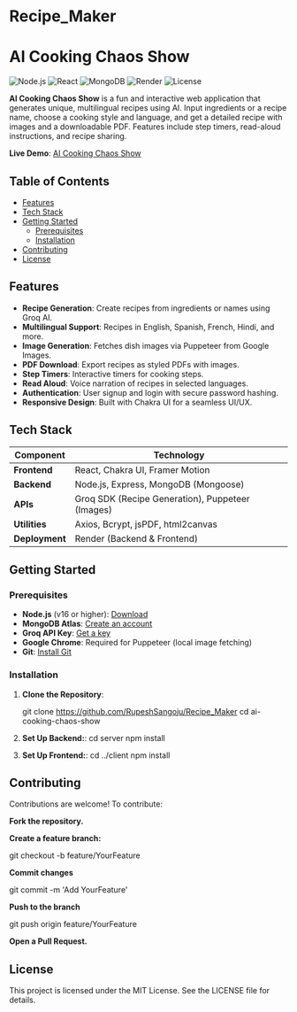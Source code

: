# Recipe_Maker
# AI Cooking Chaos Show

![Node.js](https://img.shields.io/badge/Node.js-v16+-green)
![React](https://img.shields.io/badge/React-v18-blue)
![MongoDB](https://img.shields.io/badge/MongoDB-Atlas-yellow)
![Render](https://img.shields.io/badge/Deployed-Render-blue)
![License](https://img.shields.io/badge/License-MIT-green)

**AI Cooking Chaos Show** is a fun and interactive web application that generates unique, multilingual recipes using AI. Input ingredients or a recipe name, choose a cooking style and language, and get a detailed recipe with images and a downloadable PDF. Features include step timers, read-aloud instructions, and recipe sharing.

**Live Demo**: [AI Cooking Chaos Show](https://recipe-maker-1-uzmr.onrender.com)

## Table of Contents

- [Features](#features)
- [Tech Stack](#tech-stack)
- [Getting Started](#getting-started)
  - [Prerequisites](#prerequisites)
  - [Installation](#installation)
- [Contributing](#contributing)
- [License](#license)

## Features

- **Recipe Generation**: Create recipes from ingredients or names using Groq AI.
- **Multilingual Support**: Recipes in English, Spanish, French, Hindi, and more.
- **Image Generation**: Fetches dish images via Puppeteer from Google Images.
- **PDF Download**: Export recipes as styled PDFs with images.
- **Step Timers**: Interactive timers for cooking steps.
- **Read Aloud**: Voice narration of recipes in selected languages.
- **Authentication**: User signup and login with secure password hashing.
- **Responsive Design**: Built with Chakra UI for a seamless UI/UX.

## Tech Stack

| **Component**      | **Technology**                     |
|--------------------|------------------------------------|
| **Frontend**       | React, Chakra UI, Framer Motion    |
| **Backend**        | Node.js, Express, MongoDB (Mongoose) |
| **APIs**           | Groq SDK (Recipe Generation), Puppeteer (Images) |
| **Utilities**      | Axios, Bcrypt, jsPDF, html2canvas |
| **Deployment**     | Render (Backend & Frontend)        |

## Getting Started

### Prerequisites

- **Node.js** (v16 or higher): [Download](https://nodejs.org/)
- **MongoDB Atlas**: [Create an account](https://www.mongodb.com/cloud/atlas)
- **Groq API Key**: [Get a key](https://console.groq.com/)
- **Google Chrome**: Required for Puppeteer (local image fetching)
- **Git**: [Install Git](https://git-scm.com/)

### Installation

1. **Clone the Repository**:
   
   git clone https://github.com/RupeshSangoju/Recipe_Maker
   cd ai-cooking-chaos-show

2. **Set Up Backend:**:
   cd server
   npm install

3. **Set Up Frontend:**:
    cd ../client
    npm install

## Contributing
Contributions are welcome! To contribute:


**Fork the repository.**

**Create a feature branch:**

git checkout -b feature/YourFeature

**Commit changes**

git commit -m 'Add YourFeature'

**Push to the branch**

git push origin feature/YourFeature

**Open a Pull Request.**

## License

This project is licensed under the MIT License. See the LICENSE file for details.



